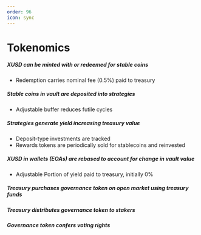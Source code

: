 ```yaml
---
order: 96
icon: sync
---
```

# Tokenomics
##### XUSD can be minted with or redeemed for stable coins
* Redemption carries nominal fee (0.5%) paid to treasury
##### Stable coins in vault are deposited into strategies
* Adjustable buffer reduces futile cycles
##### Strategies generate yield increasing treasury value
* Deposit-type investments are tracked
* Rewards tokens are periodically sold for stablecoins and reinvested
##### XUSD in wallets (EOAs) are rebased to account for change in vault value
* Adjustable Portion of yield paid to treasury, initially 0%
##### Treasury purchases governance token on open market using treasury funds
##### Treasury distributes governance token to stakers
##### Governance token confers voting rights
